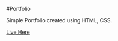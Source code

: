 #Portfolio

Simple Portfolio created using HTML, CSS.

<a href="https://08prerna.github.io/Portfolio/">Live Here</a>
